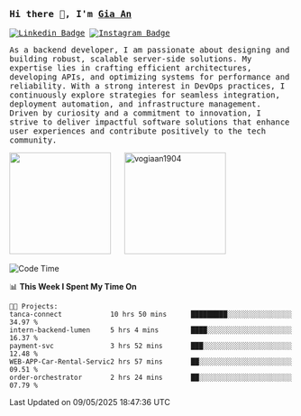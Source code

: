 ### <samp>Hi there 👋, I'm <a href="https://www.linkedin.com/in/vogiaan1904/" target="_blank">Gia An</a></samp>

<samp> [![Linkedin Badge](https://img.shields.io/badge/-LinkedIn-0e76a8?style=flat-square&logo=Linkedin&logoColor=white)](https://linkedin.com/in/vogiaan1904)
[![Instagram Badge](https://img.shields.io/badge/-Instagram-e4405f?style=flat-square&logo=Instagram&logoColor=white)](https://instagram.com/_.ja.ann_/) </samp> 

<samp>As a backend developer, I am passionate about designing and building robust, scalable server-side solutions. My expertise lies in crafting efficient architectures, developing APIs, and optimizing systems for performance and reliability. With a strong interest in DevOps practices, I continuously explore strategies for seamless integration, deployment automation, and infrastructure management. Driven by curiosity and a commitment to innovation, I strive to deliver impactful software solutions that enhance user experiences and contribute positively to the tech community.</samp>



<div>
  <img height="180em" src="https://github-readme-stats.vercel.app/api/top-langs/?username=vogiaan1904&show_icons=true&hide_border=true&layout=compact&langs_count=10&theme=transparent&include_orgs=true"/>
  &nbsp;&nbsp;&nbsp;&nbsp;
  <img height="180em" src="https://github-readme-stats.vercel.app/api?username=vogiaan1904&show_icons=true&hide_border=true&&count_private=true&include_all_commits=true&theme=transparent&locale=en" alt="vogiaan1904" />
</div>






<!--START_SECTION:waka-->
![Code Time](http://img.shields.io/badge/Code%20Time-834%20hrs%2019%20mins-blue)

📊 **This Week I Spent My Time On** 

```text
🐱‍💻 Projects: 
tanca-connect            10 hrs 50 mins      █████████░░░░░░░░░░░░░░░░   34.97 % 
intern-backend-lumen     5 hrs 4 mins        ████░░░░░░░░░░░░░░░░░░░░░   16.37 % 
payment-svc              3 hrs 52 mins       ███░░░░░░░░░░░░░░░░░░░░░░   12.48 % 
WEB-APP-Car-Rental-Servic2 hrs 57 mins       ██░░░░░░░░░░░░░░░░░░░░░░░   09.51 % 
order-orchestrator       2 hrs 24 mins       ██░░░░░░░░░░░░░░░░░░░░░░░   07.79 % 
```


 Last Updated on 09/05/2025 18:47:36 UTC
<!--END_SECTION:waka-->
